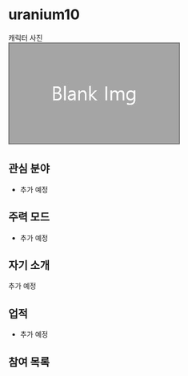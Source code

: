 # uranium10

캐릭터 사진  
![캐릭터](../../asset/blank_img.jpg)

## 관심 분야

- 추가 예정

## 주력 모드

- 추가 예정

## 자기 소개

추가 예정

## 업적

- 추가 예정

## 참여 목록

<!-- player_desc_dest_open -->
<!-- player_desc_dest_close -->